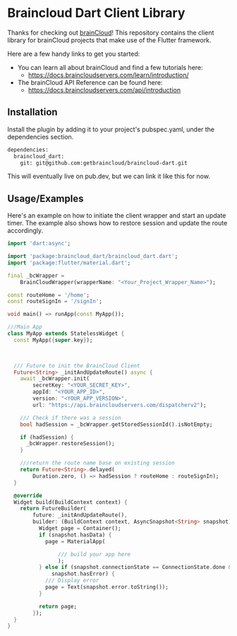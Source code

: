 
# Braincloud Dart Client Library

Thanks for checking out [brainCloud](https://getbraincloud.com/)! This repository contains the client library for brainCloud projects that make use of the Flutter framework.

Here are a few handy links to get you started:

- You can learn all about brainCloud and find a few tutorials here:
    - https://docs.braincloudservers.com/learn/introduction/
- The brainCloud API Reference can be found here:
    - https://docs.braincloudservers.com/api/introduction
## Installation

Install the plugin by adding it to your project's pubspec.yaml, under the dependencies section.

```bash
dependencies:
  braincloud_dart:
    git: git@github.com:getbraincloud/braincloud-dart.git
```
This will eventually live on pub.dev, but we can link it like this for now. 
## Usage/Examples

Here's an example on how to initiate the client wrapper and start an update timer. The example also shows how to restore session and update the route accordingly. 

```dart
import 'dart:async';

import 'package:braincloud_dart/braincloud_dart.dart';
import 'package:flutter/material.dart';

final _bcWrapper =
    BrainCloudWrapper(wrapperName: "<Your_Project_Wrapper_Name>");

const routeHome = '/home';
const routeSignIn = '/signIn';

void main() => runApp(const MyApp());

///Main App
class MyApp extends StatelessWidget {
  const MyApp({super.key});

  

  /// Future to init the BrainCloud Client
  Future<String> _initAndUpdateRoute() async {
    await _bcWrapper.init(
        secretKey: "<YOUR_SECRET_KEY>", 
        appId: "<YOUR_APP_ID>", 
        version: "<YOUR_APP_VERSION>",
        url: "https://api.braincloudservers.com/dispatcherv2");

    /// Check if there was a session
    bool hadSession = _bcWrapper.getStoredSessionId().isNotEmpty;

    if (hadSession) {
      _bcWrapper.restoreSession();
    }

    ///return the route name base on existing session
    return Future<String>.delayed(
        Duration.zero, () => hadSession ? routeHome : routeSignIn);
  }

  @override
  Widget build(BuildContext context) {
    return FutureBuilder(
        future: _initAndUpdateRoute(),
        builder: (BuildContext context, AsyncSnapshot<String> snapshot) {
          Widget page = Container();
          if (snapshot.hasData) {
            page = MaterialApp(

                /// build your app here
                );
          } else if (snapshot.connectionState == ConnectionState.done &&
              snapshot.hasError) {
            /// Display error
            page = Text(snapshot.error.toString());
          }

          return page;
        });
  }
}

```

